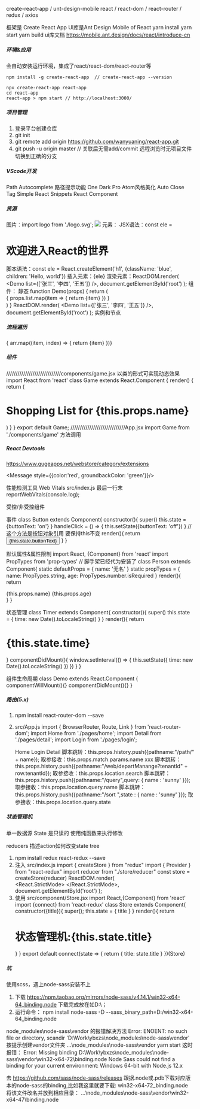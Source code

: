 create-react-app / unt-design-mobile
react / react-dom / react-router / redux / axios 



框架是  Create React App
UI库是Ant Design Mobile of React
yarn install
yarn start
yarn build
ui库文档 https://mobile.ant.design/docs/react/introduce-cn

##### 环境&应用
会自动安装运行环境，集成了react/react-dom/react-router等
```
npm install -g create-react-app  // create-react-app --version 

npx create-react-app react-app       
cd react-app
react-app > npm start // http://localhost:3000/
```

##### 项目管理
1. 登录平台创建仓库
2. git init
3. git remote add origin https://github.com/wanyuaning/react-app.git
4. git push -u origin master // 关联后无需add/commit 远程浏览时无项目文件 切换到正确的分支

##### VScode开发
Path Autocomplete 路径提示功能
One Dark Pro      Atom风格美化
Auto Close Tag
Simple React Snippets
React Component

##### 资源
图片：import logo from './logo.svg'; <img src={logo} />
元素：
  JSX语法：const ele = <h1>欢迎进入React的世界</h1>   脚本语法：const ele = React.createElement('h1', {className: 'blue', children: 'Hello, world'})
  插入元素：{ele}   渲染元素：ReactDOM.render( <Demo list={['张三', '李四', '王五']} />, document.getElementById('root') );
组件：
  静态
  function Demo(props) { return ( <div className="red"> { props.list.map(item => { return <span>{item}</span> }) } </div> ) }
  ReactDOM.render( <Demo list={['张三', '李四', '王五']} />, document.getElementById('root') );
实例和节点

##### 流程遍历
{ arr.map((item, index) => {
  return <span key={index}>{item}</span>
})}

##### 组件
  /////////////////////////////components/game.jsx 以类的形式可实现动态效果
  import React from 'react'
  class Game extends React.Component { render() { return ( <div className="shopping-list"> <h1>Shopping List for {this.props.name}</h1> </div> ) } }
  export default Game;
  /////////////////////////////App.jsx
  import Game from './components/game'
  <Game name="ewan"></Game>
方法调用


##### React Devtools
https://www.gugeapps.net/webstore/category/extensions







<Message style={{color:'red', groundbackColor: 'green'}}/>


性能检测工具 Web Vitals
src/index.js 最后一行末
reportWebVitals(console.log);

受控/非受控组件



事件
class Button extends Component{
    constructor(){
        super()
        this.state = {buttonText: 'on'}
    }
    handleClick = () => { this.setState({buttonText: 'off'}) } // 这个方法是按钮对象引用 要保持this不变
    render(){ return <button onClick={this.handleClick}>{this.state.buttonText}</button> }
}


默认属性&属性限制
import React, {Component} from 'react'
import PropTypes from 'prop-types' // 脚手架已经代为安装了
class Person extends Component{
    static defaultProps = { name: '无名' }
    static propTypes = {
        name: PropTypes.string,
        age: PropTypes.number.isRequired
    }
    render(){
        return <div>{this.props.name} {this.props.age}</div>
    }
}
<Person name="ewan" age={20} />
<Person />


状态管理
class Timer extends Component{
    constructor(){
        super()
        this.state = { time: new Date().toLocaleString() }
    }
    render(){
        return <h1>{this.state.time}</h1>
    }
    componentDidMount(){
        window.setInterval(() => {
            this.setState({ time: new Date().toLocaleString() })
        })
    }
}


组件生命周期
class Demo extends React.Component {
  componentWillMount(){}
  componentDidMount(){}
}

##### 路由(5.x)
1. npm install react-router-dom --save
2. src/App.js
    import { BrowserRouter, Route, Link } from 'react-router-dom';
    import Home from './pages/home';
    import Detail from './pages/detail';
    import Login from './pages/login';
    <BrowserRouter>
      <Route path='/login' exact component={Login}></Route>
      <Route path='/detail/:id' exact component={Detail}></Route>
      <Route path='/' exact component={Home}></Route>                  
      <Link to="/">Home</Link>
      <Link to="/login">Login</Link>
      <Link to="/detail/5">Detail</Link>
    </BrowserRouter>
    脚本跳转：this.props.history.push({pathname:"/path/" + name});
    取参接收：this.props.match.params.name

    <Route path='/web/departManange ' component={DepartManange}/>
    <Link to="web/departManange?tenantId=12121212">xxx</Link>
    脚本跳转：this.props.history.push({pathname:"/web/departManange?tenantId" + row.tenantId});
    取参接收：this.props.location.search

    <Route path='/query' component={Query}/>
    <Link to={{ path : '/query' , query : { name : 'sunny' }}}>
    脚本跳转：this.props.history.push({pathname:"/query",query: { name : 'sunny' }});
    取参接收：this.props.location.query.name

    <Route path='/sort ' component={Sort}/>
    <Link to={{ path : ' /sort ' , state : { name : 'sunny' }}}> 
    脚本跳转：this.props.history.push({pathname:"/sort ",state : { name : 'sunny' }});
    取参接收：this.props.location.query.state 

##### 状态管理机
  单一数据源
  State 是只读的
  使用纯函数来执行修改

  reducers  描述action如何改变state tree

1. npm install redux react-redux --save
2. 注入 src/index.js
    import { createStore } from "redux"
    import { Provider } from "react-redux"
    import reducer from "./store/reducer"
    const store = createStore(reducer)
    ReactDOM.render(  
      <React.StrictMode>
        <Provider store={store}>
          <App />
        </Provider>
      </React.StrictMode>,
      document.getElementById('root')
    );
3. 使用 src/component/Store.jsx
    import React,{Component} from 'react'
    import {connect} from 'react-redux'
    class Store extends Component{
        constructor({title}){ super(); this.state = { title } }
        render(){ return <h1>状态管理机:{this.state.title}</h1> }
    }
    export default connect(state => { return { title: state.title } })(Store)




##### 坑
使用scss，遇上node-sass安装不上
  1. 下载 https://npm.taobao.org/mirrors/node-sass/v4.14.1/win32-x64-64_binding.node 下载完成放在如D:\；
  2. 运行命令： npm install node-sass -D --sass_binary_path=D:/win32-x64-64_binding.node

node_modules\node-sass\vendor 的报错解决方法
  Error: ENOENT: no such file or directory, scandir 'D:\Work\ybxzs\node_modules\node-sass\vendor'
  按提示创建vendor文件夹 ...\node_modules\node-sass\vendor
  yarn start
  这时报错：
  Error: Missing binding D:\Work\ybxzs\node_modules\node-sass\vendor\win32-x64-72\binding.node
  Node Sass could not find a binding for your current environment: Windows 64-bit with Node.js 12.x

  去 https://github.com/sass/node-sass/releases 跟据.node或.pdb下载对应版本的node-sass的binding,比如我这里就要下载: win32-x64-72_binding.node
  将该文件改名并放到相应目录： ...\node_modules\node-sass\vendor\win32-x64-47\binding.node










